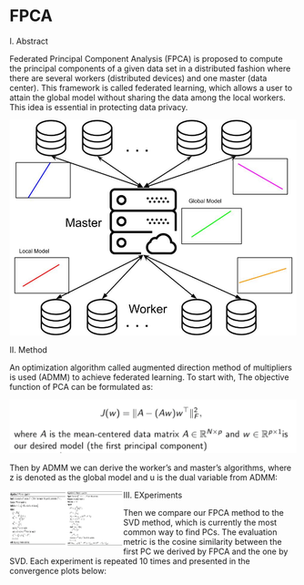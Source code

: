 # FPCA
 
I. Abstract

Federated Principal Component Analysis (FPCA) is proposed to compute the principal components of
a given data set in a distributed fashion where there are several workers (distributed devices) and one
master (data center). This framework is called federated learning, which allows a user to attain the global
model without sharing the data among the local workers. This idea is essential in protecting data privacy.

![worker-master_scenario](/img/master-worker_scenario.jpg)

II. Method

An optimization algorithm called augmented direction method of multipliers is used (ADMM) to achieve federated learning. To start with, The objective function of PCA can be formulated as:

![PCA_Formula](/img/PCA_formula.png)

Then by ADMM we can derive the worker’s and master’s algorithms, where z is denoted as the global model and u is the dual variable from ADMM:

<img align="left" width="100" height="100" src=/img/worker_algorithm.png>

<img align="left" width="100" height="100" src=/img/master_algorithm.png>

III. EXperiments

Then we compare our FPCA method to the SVD method, which is currently the most common way to find PCs. The evaluation metric is the cosine similarity between the first PC we derived by FPCA and the one by SVD. Each experiment is repeated 10 times and presented in the convergence plots below:

